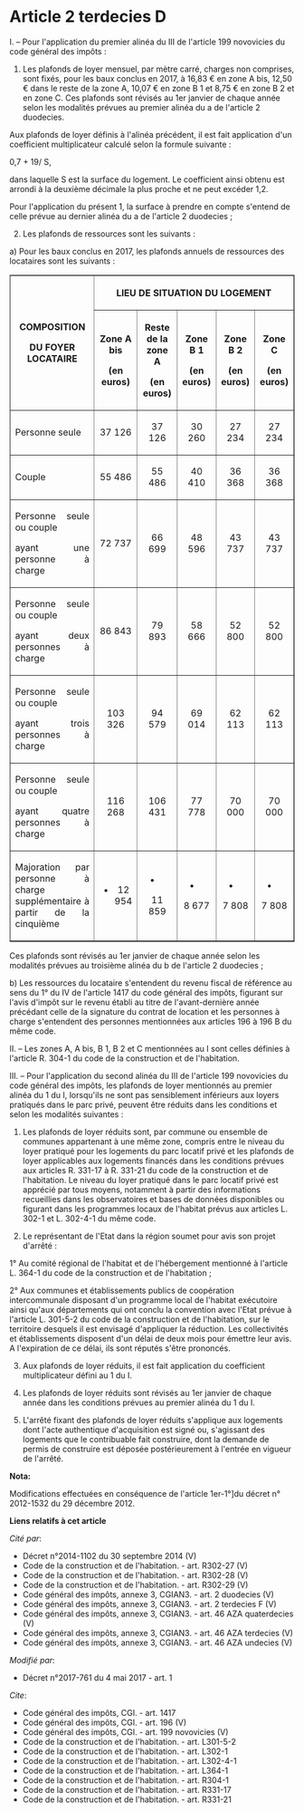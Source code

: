 # Article 2 terdecies D

I. – Pour l'application du premier alinéa du III de l'article 199 novovicies du code général des impôts : 

1. Les plafonds de loyer mensuel, par mètre carré, charges non comprises, sont fixés, pour les baux conclus en 2017, à 16,83
€ en zone A bis, 12,50 € dans le reste de la zone A, 10,07 € en zone B 1 et 8,75 € en zone B 2 et en zone C. Ces plafonds
sont révisés au 1er janvier de chaque année selon les modalités prévues au premier alinéa du a de l'article 2 duodecies. 

Aux plafonds de loyer définis à l'alinéa précédent, il est fait application d'un coefficient multiplicateur calculé selon la
formule suivante : 

0,7 + 19/ S, 

dans laquelle S est la surface du logement. Le coefficient ainsi obtenu est arrondi à la deuxième décimale la plus proche et
ne peut excéder 1,2. 

Pour l'application du présent 1, la surface à prendre en compte s'entend de celle prévue au dernier alinéa du a de l'article
2 duodecies ; 

2. Les plafonds de ressources sont les suivants : 

a) Pour les baux conclus en 2017, les plafonds annuels de ressources des locataires sont les suivants : 

<table border="1">
  <tbody>
    <tr>
      <th rowspan="2">

COMPOSITION 

DU FOYER LOCATAIRE 

</th>
      <th colspan="5">

LIEU DE SITUATION DU LOGEMENT </th>
    </tr>
    <tr>
      <th>

Zone A bis 

(en euros) 

</th>
      <th>

Reste de la zone A 

(en euros) 

</th>
      <th>

Zone B 1 

(en euros) 

</th>
      <th>

Zone B 2 

(en euros) 

</th>
      <th>

Zone C 

(en euros) 

</th>
    </tr>
    <tr>
      <td align="justify">

Personne seule </td>
      <td align="center">

37 126 </td>
      <td align="center">

37 126 </td>
      <td align="center">

30 260 </td>
      <td align="center">

27 234 </td>
      <td align="center">

27 234 </td>
    </tr>
    <tr>
      <td align="justify">

Couple </td>
      <td align="center">

55 486 </td>
      <td align="center">

55 486 </td>
      <td align="center">

40 410 </td>
      <td align="center">

36 368 </td>
      <td align="center">

36 368 </td>
    </tr>
    <tr>
      <td align="justify">

Personne seule ou couple 

ayant une personne à charge 

</td>
      <td align="center">

72 737 </td>
      <td align="center">

66 699 </td>
      <td align="center">

48 596 </td>
      <td align="center">

43 737 </td>
      <td align="center">

43 737 </td>
    </tr>
    <tr>
      <td align="justify">

Personne seule ou couple 

ayant deux personnes à charge 

</td>
      <td align="center">

86 843 </td>
      <td align="center">

79 893 </td>
      <td align="center">

58 666 </td>
      <td align="center">

52 800 </td>
      <td align="center">

52 800 </td>
    </tr>
    <tr>
      <td align="justify">

Personne seule ou couple 

ayant trois personnes à charge 

</td>
      <td align="center">

103 326 </td>
      <td align="center">

94 579 </td>
      <td align="center">

69 014 </td>
      <td align="center">

62 113 </td>
      <td align="center">

62 113 </td>
    </tr>
    <tr>
      <td align="justify">

Personne seule ou couple 

ayant quatre personnes à charge 

</td>
      <td align="center">

116 268 </td>
      <td align="center">

106 431 </td>
      <td align="center">

77 778 </td>
      <td align="center">

70 000 </td>
      <td align="center">

70 000 </td>
    </tr>
    <tr>
      <td align="justify">

Majoration par personne à charge supplémentaire à partir de la cinquième </td>
      <td align="center">

+ 12 954 </td>
      <td align="center">

+ 11 859 </td>
      <td align="center">

+ 8 677 </td>
      <td align="center">

+ 7 808 </td>
      <td align="center">

+ 7 808 </td>
    </tr>
  </tbody>
</table>

Ces plafonds sont révisés au 1er janvier de chaque année selon les modalités prévues au troisième alinéa du b de l'article 2
duodecies ; 

b) Les ressources du locataire s'entendent du revenu fiscal de référence au sens du 1° du IV de l'article 1417 du code
général des impôts, figurant sur l'avis d'impôt sur le revenu établi au titre de l'avant-dernière année précédant celle de la
signature du contrat de location et les personnes à charge s'entendent des personnes mentionnées aux articles 196 à 196 B du
même code. 

II. – Les zones A, A bis, B 1, B 2 et C mentionnées au I sont celles définies à l'article R. 304-1 du code de la construction
et de l'habitation. 

III. – Pour l'application du second alinéa du III de l'article 199 novovicies du code général des impôts, les plafonds de
loyer mentionnés au premier alinéa du 1 du I, lorsqu'ils ne sont pas sensiblement inférieurs aux loyers pratiqués dans le
parc privé, peuvent être réduits dans les conditions et selon les modalités suivantes : 

1. Les plafonds de loyer réduits sont, par commune ou ensemble de communes appartenant à une même zone, compris entre le
niveau du loyer pratiqué pour les logements du parc locatif privé et les plafonds de loyer applicables aux logements financés
dans les conditions prévues aux articles R. 331-17 à R. 331-21 du code de la construction et de l'habitation. Le niveau du
loyer pratiqué dans le parc locatif privé est apprécié par tous moyens, notamment à partir des informations recueillies dans
les observatoires et bases de données disponibles ou figurant dans les programmes locaux de l'habitat prévus aux articles L.
302-1 et L. 302-4-1 du même code. 

2. Le représentant de l'Etat dans la région soumet pour avis son projet d'arrêté : 

1° Au comité régional de l'habitat et de l'hébergement mentionné à l'article L. 364-1 du code de la construction et de
l'habitation ; 

2° Aux communes et établissements publics de coopération intercommunale disposant d'un programme local de l'habitat
exécutoire ainsi qu'aux départements qui ont conclu la convention avec l'Etat prévue à l'article L. 301-5-2 du code de la
construction et de l'habitation, sur le territoire desquels il est envisagé d'appliquer la réduction. Les collectivités et
établissements disposent d'un délai de deux mois pour émettre leur avis. A l'expiration de ce délai, ils sont réputés s'être
prononcés. 

3. Aux plafonds de loyer réduits, il est fait application du coefficient multiplicateur défini au 1 du I. 

4. Les plafonds de loyer réduits sont révisés au 1er janvier de chaque année dans les conditions prévues au premier alinéa du
1 du I. 

5. L'arrêté fixant des plafonds de loyer réduits s'applique aux logements dont l'acte authentique d'acquisition est signé ou,
s'agissant des logements que le contribuable fait construire, dont la demande de permis de construire est déposée
postérieurement à l'entrée en vigueur de l'arrêté.

**Nota:**

Modifications effectuées en conséquence de l'article 1er-1°]du décret n° 2012-1532 du 29 décembre 2012.

**Liens relatifs à cet article**

_Cité par_:

  - Décret n°2014-1102 du 30 septembre 2014 (V)
  - Code de la construction et de l'habitation. - art. R302-27 (V)
  - Code de la construction et de l'habitation. - art. R302-28 (V)
  - Code de la construction et de l'habitation. - art. R302-29 (V)
  - Code général des impôts, annexe 3, CGIAN3. - art. 2 duodecies (V)
  - Code général des impôts, annexe 3, CGIAN3. - art. 2 terdecies F (V)
  - Code général des impôts, annexe 3, CGIAN3. - art. 46 AZA quaterdecies (V)
  - Code général des impôts, annexe 3, CGIAN3. - art. 46 AZA terdecies (V)
  - Code général des impôts, annexe 3, CGIAN3. - art. 46 AZA undecies (V)

_Modifié par_:

  - Décret n°2017-761 du 4 mai 2017 - art. 1

_Cite_:

  - Code général des impôts, CGI. - art. 1417
  - Code général des impôts, CGI. - art. 196 (V)
  - Code général des impôts, CGI. - art. 199 novovicies (V)
  - Code de la construction et de l'habitation. - art. L301-5-2
  - Code de la construction et de l'habitation. - art. L302-1
  - Code de la construction et de l'habitation. - art. L302-4-1
  - Code de la construction et de l'habitation. - art. L364-1
  - Code de la construction et de l'habitation. - art. R304-1
  - Code de la construction et de l'habitation. - art. R331-17
  - Code de la construction et de l'habitation. - art. R331-21
